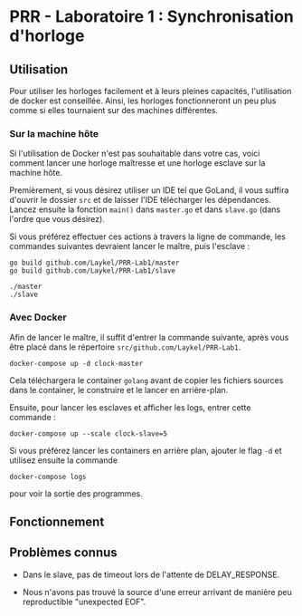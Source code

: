 # PRR - Laboratoire 1 : Synchronisation d'horloge

## Utilisation

Pour utiliser les horloges facilement et à leurs pleines capacités, l'utilisation de docker est conseillée. Ainsi, les horloges fonctionneront un peu plus comme si elles tournaient sur des machines différentes.

### Sur la machine hôte

Si l'utilisation de Docker n'est pas souhaitable dans votre cas, voici comment lancer une horloge maîtresse et une horloge esclave sur la machine hôte.

Premièrement, si vous désirez utiliser un IDE tel que GoLand, il vous suffira d'ouvrir le dossier `src` et de laisser l'IDE télécharger les dépendances. Lancez ensuite la fonction `main()` dans `master.go` et dans `slave.go` (dans l'ordre que vous désirez).

Si vous préférez effectuer ces actions à travers la ligne de commande, les commandes suivantes devraient lancer le maître, puis l'esclave :

```
go build github.com/Laykel/PRR-Lab1/master
go build github.com/Laykel/PRR-Lab1/slave

./master
./slave
```

### Avec Docker

Afin de lancer le maître, il suffit d'entrer la commande suivante, après vous être placé dans le répertoire `src/github.com/Laykel/PRR-Lab1`.

```
docker-compose up -d clock-master
```

Cela téléchargera le container `golang` avant de copier les fichiers sources dans le container, le construire et le lancer en arrière-plan.

Ensuite, pour lancer les esclaves et afficher les logs, entrer cette commande :

```
docker-compose up --scale clock-slave=5
```

Si vous préférez lancer les containers en arrière plan, ajouter le flag `-d` et utilisez ensuite la commande

```
docker-compose logs
```

pour voir la sortie des programmes.

## Fonctionnement

## Problèmes connus

- Dans le slave, pas de timeout lors de l'attente de DELAY_RESPONSE.

- Nous n'avons pas trouvé la source d'une erreur arrivant de manière peu reproductible "unexpected EOF".
